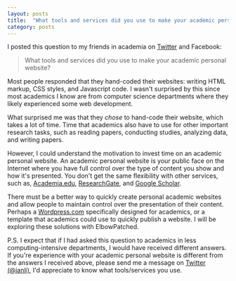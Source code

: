 ```yaml
---
layout: posts
title:  "What tools and services did you use to make your academic personal website?"
category: posts
---
```


I posted this question to my friends in academia on 
[Twitter](https://twitter.com/ianli/status/499930278379261952) and Facebook: 

> What tools and services did you use to make your academic personal website?

Most people responded that they hand-coded their websites: writing HTML markup, CSS styles, and Javascript code. 
I wasn\'t surprised by this since most academics I know are from computer science departments 
where they likely experienced some web development.

What surprised me was that they _chose_ to hand-code their website, which takes a lot of time.
Time that academics also have to use for other important research tasks, 
such as reading papers, conducting studies, analyzing data, and writing papers.

However, I could understand the motivation to invest time on an academic personal website.
An academic personal website is your public face on the Internet where you have full control over the type of content you show and how it\'s presented.
You don\'t get the same flexibility with other services,
such as, [Academia.edu](http://www.academia.edu), [ResearchGate](http://www.researchgate.net), and [Google Scholar](http://scholar.google.com).

There must be a better way to quickly create personal academic websites
and allow people to maintain control over the presentation of their content.
Perhaps a [Wordpress.com](http://wordpress.com) specifically designed for academics, 
or a template that academics could use to quickly publish a website.
I will be exploring these solutions with ElbowPatched.

P.S. I expect that if I had asked this question to academics in less computing-intensive departments, 
I would have received different answers. 
If you\'re experience with your academic personal website is different from the answers I received above, 
please send me a message on [Twitter (@ianli)](https://twitter.com/ianli),
I\'d appreciate to know what tools/services you use.

